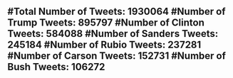 #Total Number of Tweets: 1930064 
#Number of Trump Tweets: 895797
#Number of Clinton Tweets: 584088
#Number of Sanders Tweets: 245184
#Number of Rubio Tweets: 237281
#Number of Carson Tweets: 152731
#Number of Bush Tweets: 106272
---
